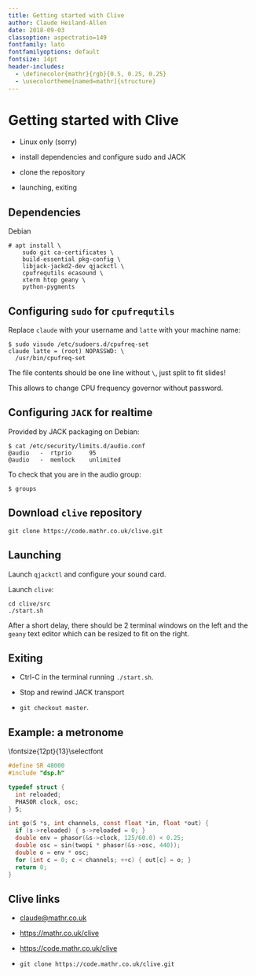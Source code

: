 ```yaml
---
title: Getting started with Clive
author: Claude Heiland-Allen
date: 2018-09-03
classoption: aspectratio=149
fontfamily: lato
fontfamilyoptions: default
fontsize: 14pt
header-includes:
  - \definecolor{mathr}{rgb}{0.5, 0.25, 0.25}
  - \usecolortheme[named=mathr]{structure}
---
```


# Getting started with Clive

- Linux only (sorry)

- install dependencies and configure sudo and JACK

- clone the repository

- launching, exiting

## Dependencies

Debian

    # apt install \
        sudo git ca-certificates \
        build-essential pkg-config \
        libjack-jackd2-dev qjackctl \
        cpufrequtils ecasound \
        xterm htop geany \
        python-pygments

## Configuring `sudo` for `cpufrequtils`

Replace `claude` with your username and `latte` with your machine name:

    $ sudo visudo /etc/sudoers.d/cpufreq-set
    claude latte = (root) NOPASSWD: \
      /usr/bin/cpufreq-set

The file contents should be one line without `\`, just split to fit slides!

This allows to change CPU frequency governor without password.

## Configuring `JACK` for realtime

Provided by JACK packaging on Debian:

    $ cat /etc/security/limits.d/audio.conf
    @audio   -  rtprio     95
    @audio   -  memlock    unlimited

To check that you are in the audio group:

    $ groups

## Download `clive` repository

    git clone https://code.mathr.co.uk/clive.git

## Launching

Launch `qjackctl` and configure your sound card.

Launch `clive`:

    cd clive/src
    ./start.sh

After a short delay, there should be 2 terminal windows on the left and
the `geany` text editor which can be resized to fit on the right.

## Exiting

- Ctrl-C in the terminal running `./start.sh`.

- Stop and rewind JACK transport

- `git checkout master`.

## Example: a metronome

\fontsize{12pt}{13}\selectfont

```C
#define SR 48000
#include "dsp.h"

typedef struct {
  int reloaded;
  PHASOR clock, osc;
} S;

int go(S *s, int channels, const float *in, float *out) {
  if (s->reloaded) { s->reloaded = 0; }
  double env = phasor(&s->clock, 125/60.0) < 0.25;
  double osc = sin(twopi * phasor(&s->osc, 440));
  double o = env * osc;
  for (int c = 0; c < channels; ++c) { out[c] = o; }
  return 0;
}
```

## Clive links

- <claude@mathr.co.uk>

- <https://mathr.co.uk/clive>

- <https://code.mathr.co.uk/clive>

- `git clone https://code.mathr.co.uk/clive.git`
